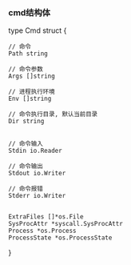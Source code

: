 ### cmd结构体
  type Cmd struct {
    
    // 命令
    Path string
    
    // 命令参数
    Args []string
    
    // 进程执行环境
    Env []string
   
    // 命令执行目录, 默认当前目录
    Dir string
    
    
    // 命令输入
    Stdin io.Reader
    
    // 命令输出
    Stdout io.Writer
    
    // 命令报错
    Stderr io.Writer
   
   
    ExtraFiles []*os.File
    SysProcAttr *syscall.SysProcAttr
    Process *os.Process
    ProcessState *os.ProcessState
 
  }

